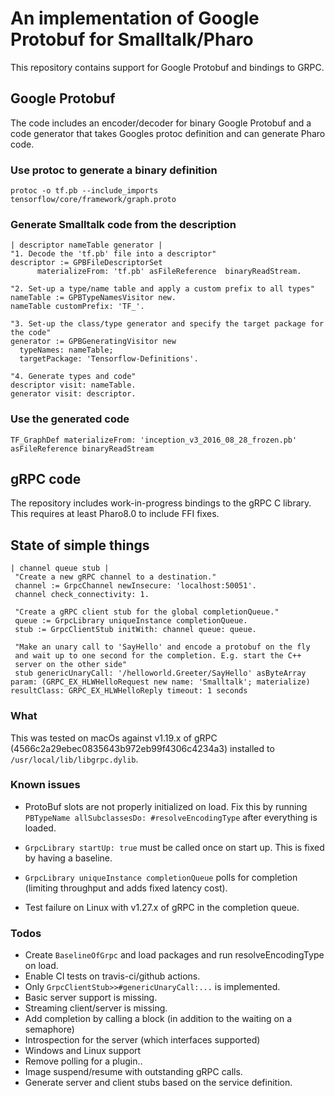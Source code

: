 # An implementation of Google Protobuf for Smalltalk/Pharo

This repository contains support for Google Protobuf and bindings
to GRPC.

## Google Protobuf

The code includes an encoder/decoder for binary Google Protobuf
and a code generator that takes Googles protoc definition and can
generate Pharo code.

### Use protoc to generate a binary definition

```shell
protoc -o tf.pb --include_imports tensorflow/core/framework/graph.proto
```

### Generate Smalltalk code from the description

```smalltalk
| descriptor nameTable generator |
"1. Decode the 'tf.pb' file into a descriptor"
descriptor := GPBFileDescriptorSet
	  materializeFrom: 'tf.pb' asFileReference  binaryReadStream.

"2. Set-up a type/name table and apply a custom prefix to all types"
nameTable := GPBTypeNamesVisitor new.
nameTable customPrefix: 'TF_'.

"3. Set-up the class/type generator and specify the target package for the code"
generator := GPBGeneratingVisitor new
  typeNames: nameTable;
  targetPackage: 'Tensorflow-Definitions'.
  
"4. Generate types and code"
descriptor visit: nameTable.
generator visit: descriptor.
```

### Use the generated code

```smalltalk
TF_GraphDef materializeFrom: 'inception_v3_2016_08_28_frozen.pb' asFileReference binaryReadStream
```


## gRPC code

The repository includes work-in-progress bindings to the gRPC C library. This
requires at least Pharo8.0 to include FFI fixes.


## State of simple things

```
| channel queue stub |
 "Create a new gRPC channel to a destination."
 channel := GrpcChannel newInsecure: 'localhost:50051'.
 channel check_connectivity: 1.

 "Create a gRPC client stub for the global completionQueue."
 queue := GrpcLibrary uniqueInstance completionQueue.
 stub := GrpcClientStub initWith: channel queue: queue.

 "Make an unary call to 'SayHello' and encode a protobuf on the fly
 and wait up to one second for the completion. E.g. start the C++
 server on the other side"
 stub genericUnaryCall: '/helloworld.Greeter/SayHello' asByteArray param: (GRPC_EX_HLWHelloRequest new name: 'Smalltalk'; materialize) resultClass: GRPC_EX_HLWHelloReply timeout: 1 seconds
```

### What

This was tested on macOs against v1.19.x of gRPC (4566c2a29ebec0835643b972eb99f4306c4234a3)
installed to `/usr/local/lib/libgrpc.dylib`.


### Known issues

* ProtoBuf slots are not properly initialized on load. Fix this by running
  `PBTypeName allSubclassesDo: #resolveEncodingType` after everything is loaded.

* `GrpcLibrary startUp: true` must be called once on start up. This is fixed by having
  a baseline.

* `GrpcLibrary uniqueInstance completionQueue` polls for completion (limiting throughput
  and adds fixed latency cost).

* Test failure on Linux with v1.27.x of gRPC in the completion queue.


### Todos

* Create `BaselineOfGrpc` and load packages and run resolveEncodingType on load.
* Enable CI tests on travis-ci/github actions.
* Only `GrpcClientStub>>#genericUnaryCall:...` is implemented.
* Basic server support is missing.
* Streaming client/server is missing.
* Add completion by calling a block (in addition to the waiting on a semaphore)
* Introspection for the server (which interfaces supported)
* Windows and Linux support
* Remove polling for a plugin..
* Image suspend/resume with outstanding gRPC calls.
* Generate server and client stubs based on the service definition.
